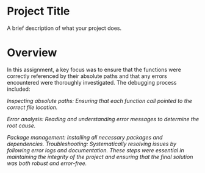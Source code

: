 # Project Title
A brief description of what your project does.

# Overview
In this assignment, a key focus was to ensure that the functions were correctly referenced by their absolute paths and that any errors encountered were thoroughly investigated. The debugging process included:

*Inspecting absolute paths: Ensuring that each function call pointed to the correct file location.*

*Error analysis: Reading and understanding error messages to determine the root cause.*

*Package management: Installing all necessary packages and dependencies.*
*Troubleshooting: Systematically resolving issues by following error logs and documentation.*
*These steps were essential in maintaining the integrity of the project and ensuring that the final solution was both robust and error-free.*
